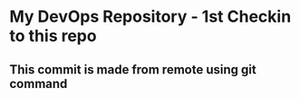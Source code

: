 <h1>My DevOps Repository - 1st Checkin to this repo</h1>
<h2>This commit is made from remote using git command</h2>